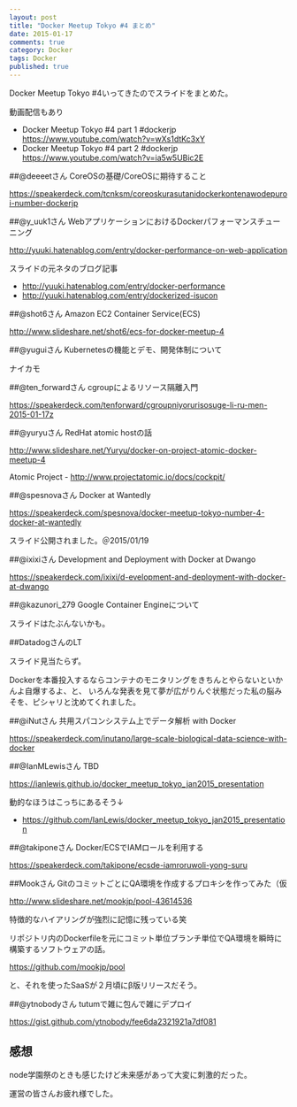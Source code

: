 ```yaml
---
layout: post
title: "Docker Meetup Tokyo #4 まとめ"
date: 2015-01-17
comments: true
category: Docker
tags: Docker
published: true
---
```


Docker Meetup Tokyo #4いってきたのでスライドをまとめた。

動画配信もあり

- Docker Meetup Tokyo #4 part 1 #dockerjp <https://www.youtube.com/watch?v=wXs1dtKc3xY>
- Docker Meetup Tokyo #4 part 2 #dockerjp <https://www.youtube.com/watch?v=ia5w5UBic2E>

##@deeeetさん CoreOSの基礎/CoreOSに期待すること

<https://speakerdeck.com/tcnksm/coreoskurasutanidockerkontenawodepuroi-number-dockerjp>

##@y_uuk1さん WebアプリケーションにおけるDockerパフォーマンスチューニング

<http://yuuki.hatenablog.com/entry/docker-performance-on-web-application>

スライドの元ネタのブログ記事

- <http://yuuki.hatenablog.com/entry/docker-performance>
- <http://yuuki.hatenablog.com/entry/dockerized-isucon>

##@shot6さん Amazon EC2 Container Service(ECS)

<http://www.slideshare.net/shot6/ecs-for-docker-meetup-4>

##@yuguiさん Kubernetesの機能とデモ、開発体制について

ナイカモ

##@ten_forwardさん cgroupによるリソース隔離入門

<https://speakerdeck.com/tenforward/cgroupniyorurisosuge-li-ru-men-2015-01-17z>

##@yuryuさん RedHat atomic hostの話

<http://www.slideshare.net/Yuryu/docker-on-project-atomic-docker-meetup-4>

Atomic Project - <http://www.projectatomic.io/docs/cockpit/>

##@spesnovaさん Docker at Wantedly

<https://speakerdeck.com/spesnova/docker-meetup-tokyo-number-4-docker-at-wantedly>

スライド公開されました。＠2015/01/19

##@ixixiさん Development and Deployment with Docker at Dwango

<https://speakerdeck.com/ixixi/d-evelopment-and-deployment-with-docker-at-dwango>

##@kazunori_279 Google Container Engineについて

スライドはたぶんないかも。

##DatadogさんのLT

スライド見当たらず。

Dockerを本番投入するならコンテナのモニタリングをきちんとやらないといかんよ自爆するよ、と、
いろんな発表を見て夢が広がりんぐ状態だった私の脳みそを、ピシャリと沈めてくれました。

##@iNutさん 共用スパコンシステム上でデータ解析 with Docker

<https://speakerdeck.com/inutano/large-scale-biological-data-science-with-docker>

##@IanMLewisさん TBD

<https://ianlewis.github.io/docker_meetup_tokyo_jan2015_presentation>

動的なほうはこっちにあるそう↓

- <https://github.com/IanLewis/docker_meetup_tokyo_jan2015_presentation>

##@takiponeさん Docker/ECSでIAMロールを利用する

<https://speakerdeck.com/takipone/ecsde-iamroruwoli-yong-suru>

##Mookさん GitのコミットごとにQA環境を作成するプロキシを作ってみた（仮

<http://www.slideshare.net/mookjp/pool-43614536>

特徴的なハイアリングが強烈に記憶に残っている笑

リポジトリ内のDockerfileを元にコミット単位ブランチ単位でQA環境を瞬時に構築するソフトウェアの話。

<https://github.com/mookjp/pool>

と、それを使ったSaaSが２月頃にβ版リリースだそう。

##@ytnobodyさん tutumで雑に包んで雑にデプロイ

<https://gist.github.com/ytnobody/fee6da2321921a7df081>

## 感想

node学園祭のときも感じたけど未来感があって大変に刺激的だった。

運営の皆さんお疲れ様でした。